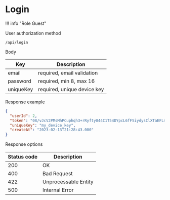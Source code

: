 Login
===================

!!! info "Role Guest"

User authorization method

```shell title="Method <span class='color-method'>POST</span>"
/api/login
```

Body

| Key       | Description                 |
|-----------|-----------------------------|
| email     | required, email validation  |
| password  | required, min 8, max 16     |
| uniqueKey | required, unique device key |

Response example

```json title="Response <span class='color-200'>200</span>"
{
  "userId": 2,
  "token": "08/vJcV2PMsMhPCuphqh3+rRyfty844C1T54DYpcL6fFSiydysClXTaEFLmXh4U/ChFosVUitq35lOrnKkul8T0Drg/CIpO0VQMf1i0hhoI=",
  "uniqueKey": "my_device_key",
  "createAt": "2023-02-13T21:28:43.000"
}
```

Response options

| Status code                           | Description          |
|---------------------------------------|----------------------|
| <span class='color-200'>200</span>    | OK                   |
| <span class='color-error'>400</span>  | Bad Request          |
| <span class='color-error'>422</span>  | Unprocessable Entity |
| <span class='color-error'>500</span>  | Internal Error       |